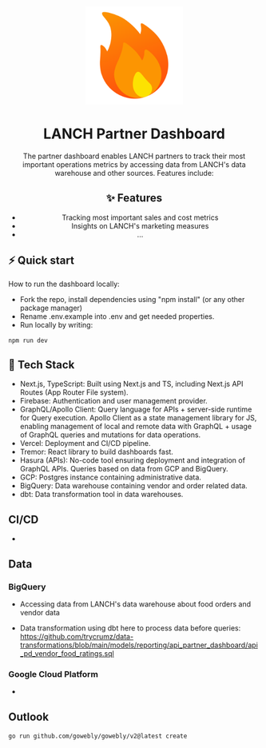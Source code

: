 <div align="center">

<a href="https://gowebly.org" target="_blank" title="Go to the Gowebly CLI website"><img width="196px" alt="gowebly logo" src="https://raw.githubusercontent.com/gowebly/.github/main/images/gowebly-logo.svg"></a>

<a name="readme-top"></a>

# LANCH Partner Dashboard

The partner dashboard enables LANCH partners to track their most important operations metrics by accessing data from LANCH's data warehouse and other sources. Features include:

## ✨ Features
- Tracking most important sales and cost metrics
- Insights on LANCH's marketing measures
- ...

</div>

## ⚡️ Quick start

How to run the dashboard locally:
- Fork the repo, install dependencies using "npm install" (or any other package manager)
- Rename .env.example into .env and get needed properties.
- Run locally by writing:

```console
npm run dev
```


## 🚀 Tech Stack
- Next.js, TypeScript: Built using Next.js and TS, including Next.js API Routes (App Router File system).
- Firebase: Authentication and user management provider.
- GraphQL/Apollo Client: Query language for APIs + server-side runtime for Query execution. Apollo Client as a state management library for JS, enabling management of local and remote data with GraphQL + usage of GraphQL queries and mutations for data operations.
- Vercel: Deployment and CI/CD pipeline.
- Tremor: React library to build dashboards fast.
- Hasura (APIs): No-code tool ensuring deployment and integration of GraphQL APIs. Queries based on data from GCP and BigQuery.
- GCP: Postgres instance containing administrative data.
- BigQuery: Data warehouse containing vendor and order related data.
- dbt: Data transformation tool in data warehouses.

## CI/CD
- 


## Data

### BigQuery
- Accessing data from LANCH's data warehouse about food orders and vendor data


- Data transformation using dbt here to process data before queries:
https://github.com/trycrumz/data-transformations/blob/main/models/reporting/api_partner_dashboard/api_pd_vendor_food_ratings.sql





### Google Cloud Platform
- 


## Outlook



```console
go run github.com/gowebly/gowebly/v2@latest create
```